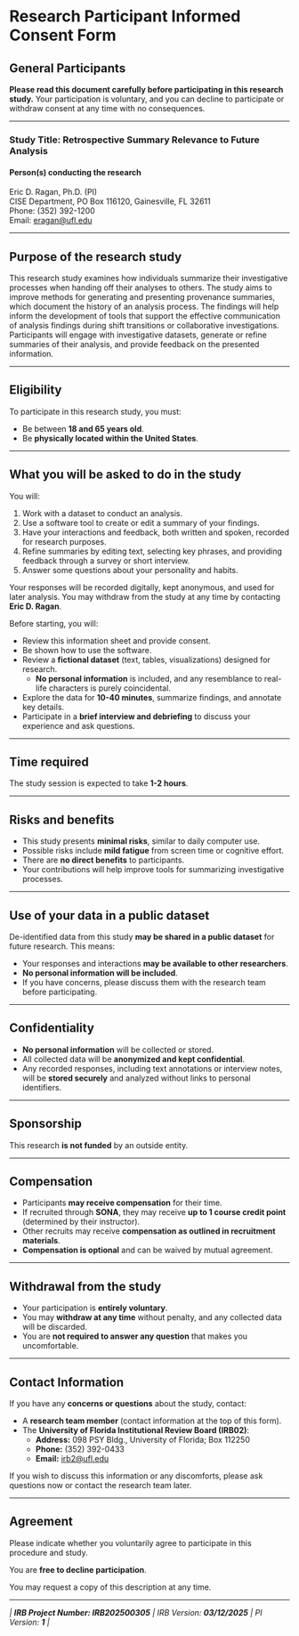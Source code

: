 # Research Participant Informed Consent Form

## General Participants  

**Please read this document carefully before participating in this research study.** Your participation is voluntary, and you can decline to participate or withdraw consent at any time with no consequences.

---

### Study Title: Retrospective Summary Relevance to Future Analysis

#### Person(s) conducting the research

Eric D. Ragan, Ph.D. (PI)  
CISE Department, PO Box 116120, Gainesville, FL 32611  
Phone: (352) 392-1200  
Email: [eragan@ufl.edu](mailto:eragan@ufl.edu)

---

## Purpose of the research study

This research study examines how individuals summarize their investigative processes when handing off their analyses to others. The study aims to improve methods for generating and presenting provenance summaries, which document the history of an analysis process. The findings will help inform the development of tools that support the effective communication of analysis findings during shift transitions or collaborative investigations. Participants will engage with investigative datasets, generate or refine summaries of their analysis, and provide feedback on the presented information.

---

## Eligibility

To participate in this research study, you must:

- Be between **18 and 65 years old**.
- Be **physically located within the United States**.

---

## What you will be asked to do in the study

You will:

1. Work with a dataset to conduct an analysis.
2. Use a software tool to create or edit a summary of your findings.
3. Have your interactions and feedback, both written and spoken, recorded for research purposes.
4. Refine summaries by editing text, selecting key phrases, and providing feedback through a survey or short interview.
5. Answer some questions about your personality and habits.

Your responses will be recorded digitally, kept anonymous, and used for later analysis. You may withdraw from the study at any time by contacting **Eric D. Ragan**.

Before starting, you will:

- Review this information sheet and provide consent.
- Be shown how to use the software.
- Review a **fictional dataset** (text, tables, visualizations) designed for research.
  - **No personal information** is included, and any resemblance to real-life characters is purely coincidental.
- Explore the data for **10-40 minutes**, summarize findings, and annotate key details.
- Participate in a **brief interview and debriefing** to discuss your experience and ask questions.

---

## Time required

The study session is expected to take **1-2 hours**.

---

## Risks and benefits

- This study presents **minimal risks**, similar to daily computer use.
- Possible risks include **mild fatigue** from screen time or cognitive effort.
- There are **no direct benefits** to participants.
- Your contributions will help improve tools for summarizing investigative processes.

---

## Use of your data in a public dataset

De-identified data from this study **may be shared in a public dataset** for future research. This means:

- Your responses and interactions **may be available to other researchers**.
- **No personal information will be included**.
- If you have concerns, please discuss them with the research team before participating.

---

## Confidentiality

- **No personal information** will be collected or stored.
- All collected data will be **anonymized and kept confidential**.
- Any recorded responses, including text annotations or interview notes, will be **stored securely** and analyzed without links to personal identifiers.

---

## Sponsorship

This research **is not funded** by an outside entity.

---

## Compensation

- Participants **may receive compensation** for their time.
- If recruited through **SONA**, they may receive **up to 1 course credit point** (determined by their instructor).
- Other recruits may receive **compensation as outlined in recruitment materials**.
- **Compensation is optional** and can be waived by mutual agreement.

---

## Withdrawal from the study

- Your participation is **entirely voluntary**.
- You may **withdraw at any time** without penalty, and any collected data will be discarded.
- You are **not required to answer any question** that makes you uncomfortable.

---

## Contact Information

If you have any **concerns or questions** about the study, contact:

- A **research team member** (contact information at the top of this form).
- The **University of Florida Institutional Review Board (IRB02)**:
  - **Address:** 098 PSY Bldg., University of Florida; Box 112250
  - **Phone:** (352) 392-0433
  - **Email:** [irb2@ufl.edu](mailto:irb2@ufl.edu)

If you wish to discuss this information or any discomforts, please ask questions now or contact the research team later.

---

## Agreement

Please indicate whether you voluntarily agree to participate in this procedure and study.

You are **free to decline participation**.

You may request a copy of this description at any time.

---

*| **IRB Project Number: IRB202500305** | IRB Version: **03/12/2025** | PI Version: **1** |*

